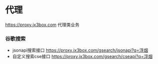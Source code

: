 # 代理
https://proxy.jx3box.com 代理类业务

### 谷歌搜索
+ jsonapi搜索接口 https://proxy.jx3box.com/gsearch/jsonapi?q=浮烟
+ 自定义搜索cse接口 https://proxy.jx3box.com/gsearch/cseapi?q=浮烟